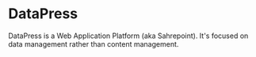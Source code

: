 DataPress
=========

DataPress is a Web Application Platform (aka Sahrepoint). It's focused on data management rather than content management.
